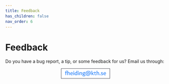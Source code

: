 ```yaml
---
title: Feedback
has_children: false
nav_order: 6
---
```


<style type='text/css'>
#submit_button {
    background-color: #201f23;
    color: #2b79e3;
    border-style: none;
    padding: 0.5% 5%;
}
#submit_button:hover {
    background-color: #17171c;
}

</style>

# Feedback

Do you have a bug report, a tip, or some feedback for us? Email us through:

<img src=".\resources\fheiding-email.png" style="display: block; width: 30%; margin: auto; border: 1px solid #44434d;">